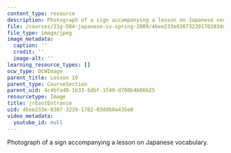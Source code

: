 ```yaml
---
content_type: resource
description: Photograph of a sign accompanying a lesson on Japanese vocabulary.
file: /courses/21g-504-japanese-iv-spring-2009/4bee233e03073239170203ddb0a435e0_jrEastEntrance.jpg
file_type: image/jpeg
image_metadata:
  caption: ''
  credit: ''
  image-alt: ''
learning_resource_types: []
ocw_type: OCWImage
parent_title: Lesson 19
parent_type: CourseSection
parent_uid: 4c4bfa40-1b33-5dbf-1f49-d700b4b86b25
resourcetype: Image
title: jrEastEntrance
uid: 4bee233e-0307-3239-1702-03ddb0a435e0
video_metadata:
  youtube_id: null
---
```

Photograph of a sign accompanying a lesson on Japanese vocabulary.

